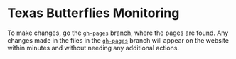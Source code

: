 # Texas Butterflies Monitoring

To make changes, go the [`gh-pages`] branch, where the pages are found.  Any changes made in the files in the [`gh-pages`] branch will appear on the website within minutes and without needing any additional actions.

[`gh-pages`]: <https://github.com/TXButterflies/TXButterflies.github.io/tree/gh-pages> "gh-pages branch"
